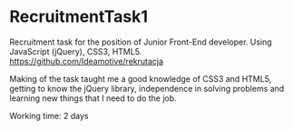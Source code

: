 # RecruitmentTask1
Recruitment task for the position of Junior Front-End developer. Using JavaScript (jQuery), CSS3, HTML5.
https://github.com/Ideamotive/rekrutacja

Making of the task taught me a good knowledge of CSS3 and HTML5, getting to know the jQuery library, independence in solving problems and learning new things that I need to do the job.

Working time: 2 days

